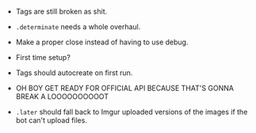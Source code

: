 - Tags are still broken as shit.

- `.determinate` needs a whole overhaul.

 - Make a proper close instead of having to use debug.

 - First time setup?

 - Tags should autocreate on first run.

 - OH BOY GET READY FOR OFFICIAL API BECAUSE THAT'S GONNA BREAK A LOOOOOOOOOOT

 - `.later` should fall back to Imgur uploaded versions of the images if the bot can't upload files.